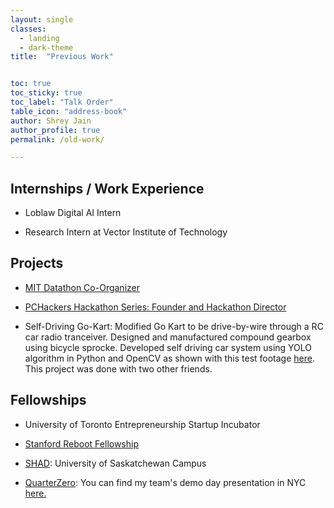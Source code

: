 ```yaml
---
layout: single
classes:
  - landing
  - dark-theme
title:  "Previous Work"


toc: true
toc_sticky: true
toc_label: "Talk Order"
table_icon: "address-book"
author: Shrey Jain
author_profile: true
permalink: /old-work/

---
```

## Internships / Work Experience

* Loblaw Digital AI Intern

* Research Intern at Vector Institute of Technology

## Projects

* [MIT Datathon Co-Organizer](https://covid19challenge.mit.edu/datathon/)

* [PCHackers Hackathon Series: Founder and Hackathon Director](https://www.insauga.com/event/pchack-day-hackathon)

* Self-Driving Go-Kart: Modified Go Kart to be drive-by-wire through a RC car radio tranceiver. Designed and manufactured compound gearbox using bicycle sprocke. Developed self driving car system using YOLO algorithm in Python and OpenCV as shown with this test footage [here](https://www.youtube.com/watch?v=EaUuswyAPh8). This project was done with two other friends.

## Fellowships

* University of Toronto Entrepreneurship Startup Incubator

* [Stanford Reboot Fellowship](https://reboothq.substack.com/about)

* [SHAD](https://www.shad.ca/): University of Saskatchewan Campus

* [QuarterZero](https://www.quarterzero.com/): You can find my team's demo day presentation in NYC [here.](https://www.youtube.com/watch?v=5VRro6DHmd8)
